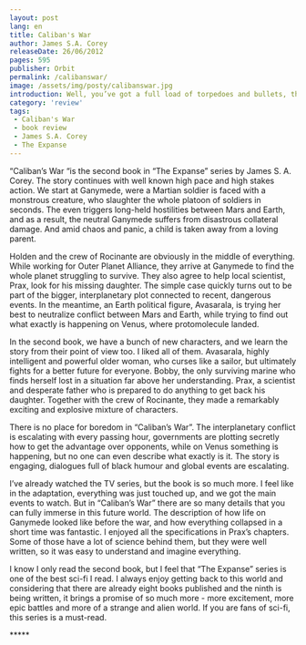 ```yaml
---
layout: post
lang: en
title: Caliban's War
author: James S.A. Corey
releaseDate: 26/06/2012
pages: 595
publisher: Orbit
permalink: /calibanswar/
image: /assets/img/posty/calibanswar.jpg
introduction: Well, you’ve got a full load of torpedoes and bullets, three Martian warships trailing you, one angry old lady in tea withdrawal, and a Martian Marine who could probably kill you with your own teeth. What do you do?”
category: 'review'
tags:
 - Caliban's War
 - book review
 - James S.A. Corey
 - The Expanse
---
```

  “Caliban’s War “is the second book in “The Expanse” series by James S. A. Corey. The story continues with well known high pace and high stakes action. We start at Ganymede, were a Martian soldier is faced with a monstrous creature, who slaughter the whole platoon of soldiers in seconds. The even triggers long-held hostilities between Mars and Earth, and as a result, the neutral Ganymede suffers from disastrous collateral damage. And amid chaos and panic, a child is taken away from a loving parent.

  Holden and the crew of Rocinante are obviously in the middle of everything. While working for Outer Planet Alliance, they arrive at Ganymede to find the whole planet struggling to survive. They also agree to help local scientist, Prax, look for his missing daughter. The simple case quickly turns out to be part of the bigger, interplanetary plot connected to recent, dangerous events. In the meantime, an Earth political figure, Avasarala, is trying her best to neutralize conflict between Mars and Earth, while trying to find out what exactly is happening on Venus, where protomolecule landed.

  In the second book, we have a bunch of new characters, and we learn the story from their point of view too. I liked all of them. Avasarala, highly intelligent and powerful older woman, who curses like a sailor, but ultimately fights for a better future for everyone. Bobby, the only surviving marine who finds herself lost in a situation far above her understanding. Prax, a scientist and desperate father who is prepared to do anything to get back his daughter. Together with the crew of Rocinante, they made a remarkably exciting and explosive mixture of characters.

  There is no place for boredom in “Caliban’s War”. The interplanetary conflict is escalating with every passing hour, governments are plotting secretly how to get the advantage over opponents, while on Venus something is happening, but no one can even describe what exactly is it. The story is engaging, dialogues full of black humour and global events are escalating.

  I’ve already watched the TV series, but the book is so much more. I feel like in the adaptation, everything was just touched up, and we got the main events to watch. But in “Caliban’s War” there are so many details that you can fully immerse in this future world. The description of how life on Ganymede looked like before the war, and how everything collapsed in a short time was fantastic. I enjoyed all the specifications in Prax’s chapters. Some of those have a lot of science behind them, but they were well written, so it was easy to understand and imagine everything.

  I know I only read the second book, but I feel that “The Expanse” series is one of the best sci-fi I read. I always enjoy getting back to this world and considering that there are already eight books published and the ninth is being written, it brings a promise of so much more - more excitement, more epic battles and more of a strange and alien world. If you are fans of sci-fi, this series is a must-read.

\*\*\*\*\*
